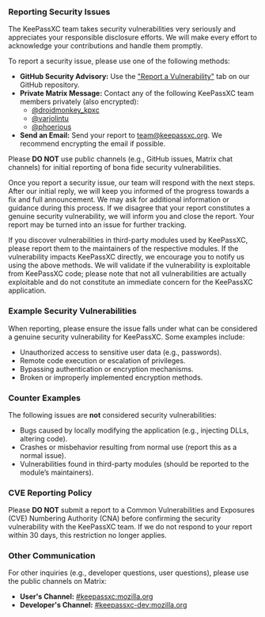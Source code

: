 ### Reporting Security Issues

The KeePassXC team takes security vulnerabilities very seriously and appreciates your responsible disclosure efforts. We will make every effort to acknowledge your contributions and handle them promptly.

To report a security issue, please use one of the following methods:

- **GitHub Security Advisory:** Use the ["Report a Vulnerability"](https://github.com/keepassxreboot/keepassxc/security/advisories/new) tab on our GitHub repository.
- **Private Matrix Message:** Contact any of the following KeePassXC team members privately (also encrypted):
  - [@droidmonkey_kpxc](https://matrix.to/#/@droidmonkey_kpxc:matrix.org)
  - [@varjolintu](https://matrix.to/#/@varjolintu:matrix.org)
  - [@phoerious](https://matrix.to/#/@phoerious:matrix.org)
- **Send an Email:** Send your report to team@keepassxc.org. We recommend encrypting the email if possible.

Please **DO NOT** use public channels (e.g., GitHub issues, Matrix chat channels) for initial reporting of bona fide security vulnerabilities.

Once you report a security issue, our team will respond with the next steps. After our initial reply, we will keep you informed of the progress towards a fix and full announcement. We may ask for additional information or guidance during this process. If we disagree that your report constitutes a genuine security vulnerability, we will inform you and close the report. Your report may be turned into an issue for further tracking.

If you discover vulnerabilities in third-party modules used by KeePassXC, please report them to the maintainers of the respective modules. If the vulnerability impacts KeePassXC directly, we encourage you to notify us using the above methods. We will validate if the vulnerability is exploitable from KeePassXC code; please note that not all vulnerabilities are actually exploitable and do not constitute an immediate concern for the KeePassXC application.

### Example Security Vulnerabilities

When reporting, please ensure the issue falls under what can be considered a genuine security vulnerability for KeePassXC. Some examples include:

- Unauthorized access to sensitive user data (e.g., passwords).
- Remote code execution or escalation of privileges.
- Bypassing authentication or encryption mechanisms.
- Broken or improperly implemented encryption methods. 

### Counter Examples

The following issues are **not** considered security vulnerabilities:

- Bugs caused by locally modifying the application (e.g., injecting DLLs, altering code).
- Crashes or misbehavior resulting from normal use (report this as a normal issue).
- Vulnerabilities found in third-party modules (should be reported to the module’s maintainers).
  
### CVE Reporting Policy

Please **DO NOT** submit a report to a Common Vulnerabilities and Exposures (CVE) Numbering Authority (CNA) before confirming the security vulnerability with the KeePassXC team. If we do not respond to your report within 30 days, this restriction no longer applies.


### Other Communication

For other inquiries (e.g., developer questions, user questions), please use the public channels on Matrix:
- **User's Channel:** [#keepassxc:mozilla.org](https://matrix.to/#/#keepassxc:mozilla.org)
- **Developer's Channel:** [#keepassxc-dev:mozilla.org](https://matrix.to/#/#keepassxc-dev:mozilla.org)
